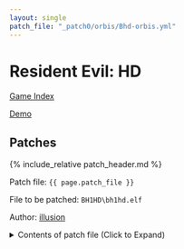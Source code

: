 ```yaml
---
layout: single
patch_file: "_patch0/orbis/Bhd-orbis.yml"
---
```


# Resident Evil: HD

[Game Index](/patch/#ps4)

[Demo](https://youtu.be/MSVD1Gmm4P8)

## Patches

{% include_relative patch_header.md %}

Patch file: `{{ page.patch_file }}`

File to be patched: `BH1HD\bh1hd.elf`

Author: [illusion](https://twitter.com/illusion0002)

<details>
<summary>Contents of patch file (Click to Expand)</summary>

{% highlight yml %}
{% flexible_include {{ page.patch_file }} %}
{% endhighlight %}

</details>
